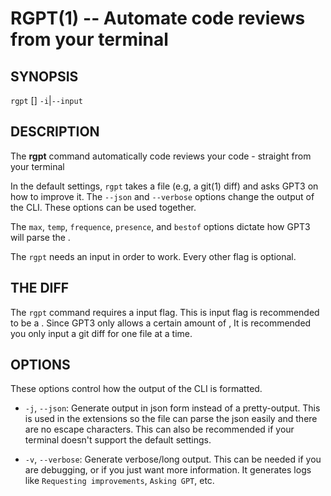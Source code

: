 RGPT(1) -- Automate code reviews from your terminal
===================================================

## SYNOPSIS
`rgpt` [<options>] `-i`|`--input` <diff>

## DESCRIPTION
The **rgpt** command automatically code reviews your code - straight from your terminal

In the default settings, `rgpt` takes a <diff> file (e.g, a git(1) diff) and asks GPT3 on how to improve it.
The `--json` and `--verbose` options change the output of the CLI. These options can be used together. 

The `max`,  `temp`, `frequence`, `presence`, and `bestof` options dictate how GPT3 will parse the <diff>.

The `rgpt` needs an input <diff> in order to work. Every other flag is optional.

## THE DIFF

The `rgpt` command requires a input flag. This is input flag is recommended to be a <diff>.
Since GPT3 only allows a certain amount of <tokens>, It is recommended you only input a git diff for one file at a time.

## OPTIONS
These options control how the output of the CLI is formatted.

  * `-j`, `--json`:
    Generate output in json form instead of a pretty-output.
    This is used in the extensions so the file can parse the json easily and there are no escape characters.
    This can also be recommended if your terminal doesn't support the default settings.

  * `-v`, `--verbose`:
    Generate verbose/long output. This can be needed if you are debugging, or if you just want more information.
    It generates logs like `Requesting improvements`, `Asking GPT`, etc.
